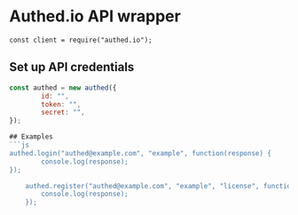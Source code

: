 # Authed.io API wrapper

    const client = require("authed.io");

## Set up API credentials
```js
const authed = new authed({
        id: "",
        token: "",
        secret: "",
});

## Examples
```js
authed.login("authed@example.com", "example", function(response) {
        console.log(response);
});

    authed.register("authed@example.com", "example", "license", function(response) {
        console.log(response);
    });
